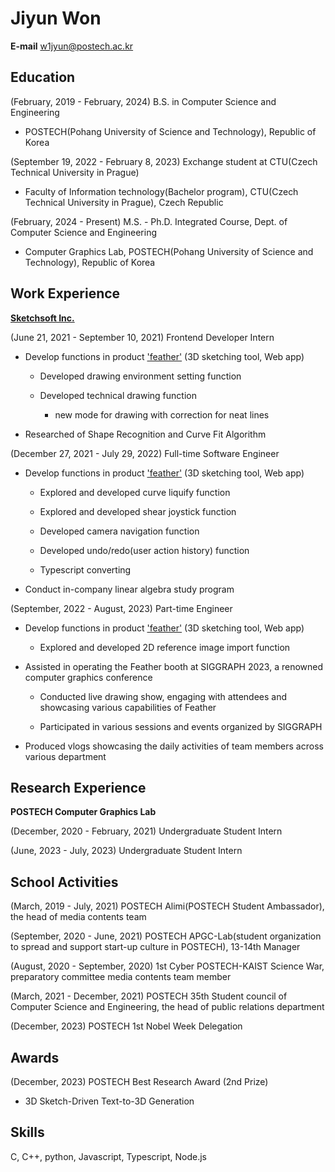 # Jiyun Won

**E-mail** w1jyun@postech.ac.kr

## **Education**

(February, 2019 - February, 2024) B.S. in Computer Science and Engineering
- POSTECH(Pohang University of Science and Technology), Republic of Korea

(September 19, 2022 - February 8, 2023) Exchange student at CTU(Czech Technical University in Prague)

- Faculty of Information technology(Bachelor program), CTU(Czech Technical University in Prague), Czech Republic

(February, 2024 - Present) M.S. - Ph.D. Integrated Course, Dept. of Computer Science and Engineering
- Computer Graphics Lab, POSTECH(Pohang University of Science and Technology), Republic of Korea


## **Work Experience**

**[Sketchsoft Inc.](https://www.sketchsoft3d.com/)**

(June 21, 2021 - September 10, 2021) Frontend Developer Intern

- Develop functions in product ['feather'](https://feather.art/) (3D sketching tool, Web app)
    - Developed drawing environment setting function
    
    - Developed technical drawing function
        - new mode for drawing with correction for neat lines

- Researched of Shape Recognition and Curve Fit Algorithm

(December 27, 2021  - July 29, 2022) Full-time Software Engineer

- Develop functions in product ['feather'](https://feather.art/) (3D sketching tool, Web app)
    - Explored and developed curve liquify function
    
    - Explored and developed shear joystick function
    
    - Developed camera navigation function
    
    - Developed undo/redo(user action history) function
    
    - Typescript converting

- Conduct in-company linear algebra study program

(September, 2022 - August, 2023) Part-time Engineer

- Develop functions in product ['feather'](https://feather.art/) (3D sketching tool, Web app)
    - Explored and developed 2D reference image import function

- Assisted in operating the Feather booth at SIGGRAPH 2023, a renowned computer graphics conference
    - Conducted live drawing show, engaging with attendees and showcasing various capabilities of Feather
    
    - Participated in various sessions and events organized by SIGGRAPH

- Produced vlogs showcasing the daily activities of team members across various department


## **Research Experience**

**POSTECH Computer Graphics Lab**

(December, 2020 - February, 2021) Undergraduate Student Intern

(June, 2023 - July, 2023) Undergraduate Student Intern


## **School Activities**

(March, 2019 - July, 2021) POSTECH Alimi(POSTECH Student Ambassador), the head of media contents team

(September, 2020 - June, 2021) POSTECH APGC-Lab(student organization to spread and support start-up culture in POSTECH), 13-14th Manager

(August, 2020 - September, 2020) 1st Cyber POSTECH-KAIST Science War, preparatory committee media contents team member

(March, 2021 - December, 2021) POSTECH 35th Student council of Computer Science and Engineering, the head of public relations department

(December, 2023) POSTECH 1st Nobel Week Delegation


## Awards

(December, 2023) POSTECH Best Research Award (2nd Prize)

- 3D Sketch-Driven Text-to-3D Generation


## **Skills**

C, C++, python, Javascript, Typescript, Node.js
